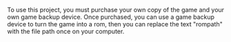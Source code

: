 To use this project, you must purchase your own copy of the game and your own game backup device. Once purchased, you can use a game backup device to turn the game into a rom, then you can replace the text "rompath" with the file path once on your computer.
